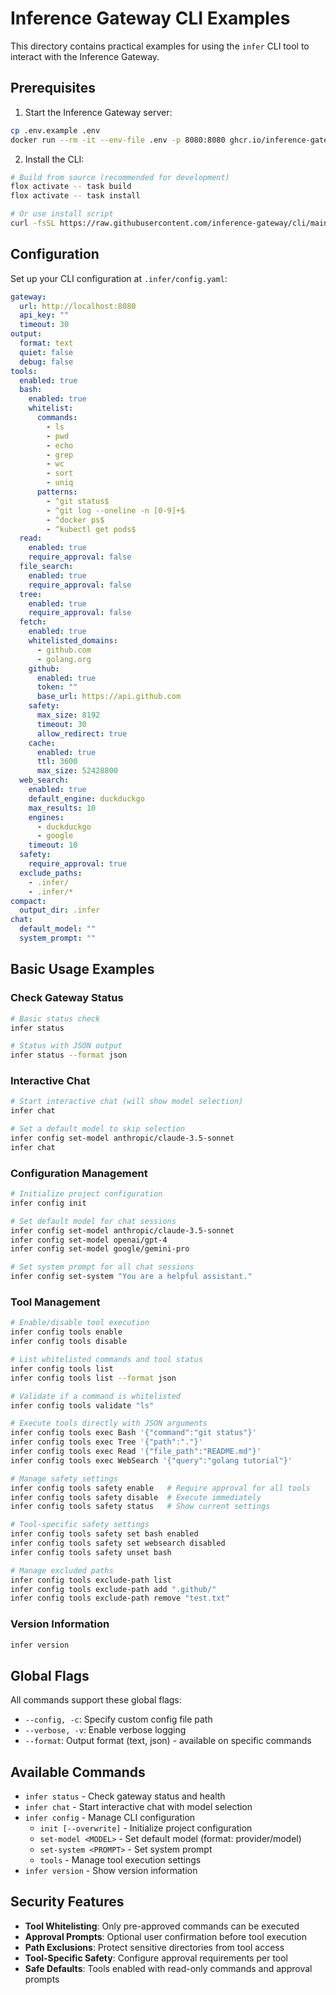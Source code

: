# Inference Gateway CLI Examples

This directory contains practical examples for using the `infer` CLI tool to interact with the Inference Gateway.

## Prerequisites

1. Start the Inference Gateway server:

```bash
cp .env.example .env
docker run --rm -it --env-file .env -p 8080:8080 ghcr.io/inference-gateway/inference-gateway:latest
```

2. Install the CLI:

```bash
# Build from source (recommended for development)
flox activate -- task build
flox activate -- task install

# Or use install script
curl -fsSL https://raw.githubusercontent.com/inference-gateway/cli/main/install.sh | bash -s -- --install-dir $HOME/.local/bin
```

## Configuration

Set up your CLI configuration at `.infer/config.yaml`:

```yaml
gateway:
  url: http://localhost:8080
  api_key: ""
  timeout: 30
output:
  format: text
  quiet: false
  debug: false
tools:
  enabled: true
  bash:
    enabled: true
    whitelist:
      commands:
        - ls
        - pwd
        - echo
        - grep
        - wc
        - sort
        - uniq
      patterns:
        - ^git status$
        - ^git log --oneline -n [0-9]+$
        - ^docker ps$
        - ^kubectl get pods$
  read:
    enabled: true
    require_approval: false
  file_search:
    enabled: true
    require_approval: false
  tree:
    enabled: true
    require_approval: false
  fetch:
    enabled: true
    whitelisted_domains:
      - github.com
      - golang.org
    github:
      enabled: true
      token: ""
      base_url: https://api.github.com
    safety:
      max_size: 8192
      timeout: 30
      allow_redirect: true
    cache:
      enabled: true
      ttl: 3600
      max_size: 52428800
  web_search:
    enabled: true
    default_engine: duckduckgo
    max_results: 10
    engines:
      - duckduckgo
      - google
    timeout: 10
  safety:
    require_approval: true
  exclude_paths:
    - .infer/
    - .infer/*
compact:
  output_dir: .infer
chat:
  default_model: ""
  system_prompt: ""
```

## Basic Usage Examples

### Check Gateway Status

```bash
# Basic status check
infer status

# Status with JSON output
infer status --format json
```

### Interactive Chat

```bash
# Start interactive chat (will show model selection)
infer chat

# Set a default model to skip selection
infer config set-model anthropic/claude-3.5-sonnet
infer chat
```

### Configuration Management

```bash
# Initialize project configuration
infer config init

# Set default model for chat sessions
infer config set-model anthropic/claude-3.5-sonnet
infer config set-model openai/gpt-4
infer config set-model google/gemini-pro

# Set system prompt for all chat sessions
infer config set-system "You are a helpful assistant."
```

### Tool Management

```bash
# Enable/disable tool execution
infer config tools enable
infer config tools disable

# List whitelisted commands and tool status
infer config tools list
infer config tools list --format json

# Validate if a command is whitelisted
infer config tools validate "ls"

# Execute tools directly with JSON arguments
infer config tools exec Bash '{"command":"git status"}'
infer config tools exec Tree '{"path":"."}'
infer config tools exec Read '{"file_path":"README.md"}'
infer config tools exec WebSearch '{"query":"golang tutorial"}'

# Manage safety settings
infer config tools safety enable   # Require approval for all tools
infer config tools safety disable  # Execute immediately
infer config tools safety status   # Show current settings

# Tool-specific safety settings
infer config tools safety set bash enabled
infer config tools safety set websearch disabled
infer config tools safety unset bash

# Manage excluded paths
infer config tools exclude-path list
infer config tools exclude-path add ".github/"
infer config tools exclude-path remove "test.txt"
```

### Version Information

```bash
infer version
```

## Global Flags

All commands support these global flags:

- `--config, -c`: Specify custom config file path
- `--verbose, -v`: Enable verbose logging
- `--format`: Output format (text, json) - available on specific commands

## Available Commands

- `infer status` - Check gateway status and health
- `infer chat` - Start interactive chat with model selection
- `infer config` - Manage CLI configuration
  - `init [--overwrite]` - Initialize project configuration
  - `set-model <MODEL>` - Set default model (format: provider/model)
  - `set-system <PROMPT>` - Set system prompt
  - `tools` - Manage tool execution settings
- `infer version` - Show version information

## Security Features

- **Tool Whitelisting**: Only pre-approved commands can be executed
- **Approval Prompts**: Optional user confirmation before tool execution
- **Path Exclusions**: Protect sensitive directories from tool access
- **Tool-Specific Safety**: Configure approval requirements per tool
- **Safe Defaults**: Tools enabled with read-only commands and approval prompts
